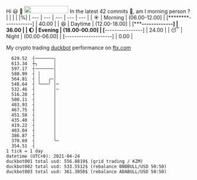 Hi :smiley: :wave: <img src="https://jojoee.jojoee.com/api/utcnow" width="120" height="20">
In the latest 42 commits :bug:, am I morning person ? 
| | | | |%|
| --- | --- | --- | --- | --- |
| :sunny: | Morning | (06.00-12.00] | [********------------] | 40.00 |
| :satisfied: | Daytime | (12.00-18.00] | [*******-------------] | 36.00 |
| :moon: | Evening | (18.00-00.00] | [****----------------] | 24.00 |
| :sleeping: | Night | (00.00-06.00] | [--------------------] | 0.00 |

My crypto trading [duckbot](https://github.com/jojoee/duckbot) performance on [ftx.com](https://ftx.com/#a=13144711)
```
  629.52  ┤───────╮
  613.34  ┼╮      │
  597.17  ┤───────│
  580.99  ┤ │     │
  564.81  ┤ │   ╭─│
  548.64  ┤ ╰───╯ │─
  532.46  ┤       │─
  516.28  ┤       │
  500.11  ┤       │
  483.93  ┤       │
  467.75  ┤       │
  451.58  ┤       │
  435.40  ┤       │
  419.22  ┤       │
  403.04  ┤       │
  386.87  ┤       │
  370.69  ┤       ╰─
  354.51  ┤
1 tick = 1 day
datetime (UTC+0): 2021-04-24
duckbot001 total usd: 556.8819$ (grid trading / KZM)
duckbot002 total usd: 533.5512$ (rebalance BNBBULL/USD 50:50)
duckbot003 total usd: 361.3050$ (rebalance ADABULL/USD 50:50)
```

